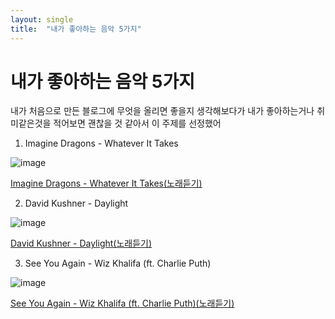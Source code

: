 ```yaml
---
layout: single
title:  "내가 좋아하는 음악 5가지"
---
```


# 내가 좋아하는 음악 5가지

내가 처음으로 만든 블로그에 무엇을 올리면 좋을지 생각해보다가
내가 좋아하는거나 취미같은것을 적어보면 괜찮을 것 같아서 이 주제를 선정했어

1. Imagine Dragons - Whatever It Takes

![image](https://upload.wikimedia.org/wikipedia/en/2/20/Whatever_It_Takes_Imagine_Dragons.jpg)

<a href="https://www.youtube.com/watch?v=gOsM-DYAEhY" target="_blank">Imagine Dragons - Whatever It Takes(노래듣기)</a>


2. David Kushner - Daylight

![image](https://img1.daumcdn.net/thumb/R300x0/?fname=https%3A%2F%2Fblog.kakaocdn.net%2Fdn%2FKYs0u%2FbtslR2Qs7CY%2FkbbFpz4qr8SmZFUXc24Uv1%2Fimg.jpg)

<a href="https://www.youtube.com/watch?v=MoN9ql6Yymw" target="_blank">David Kushner - Daylight(노래듣기)</a>


3. See You Again - Wiz Khalifa (ft. Charlie Puth)

![image](https://i.scdn.co/image/ab67616d00001e024e5df11b17b2727da2b718d8)

<a href="https://www.youtube.com/watch?v=_ogDymI9BKM" target="_blank">See You Again - Wiz Khalifa (ft. Charlie Puth)(노래듣기)</a>
